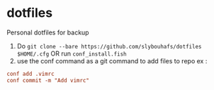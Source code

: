 # dotfiles
Personal dotfiles for backup

1. Do ` git clone --bare https://github.com/slybouhafs/dotfiles $HOME/.cfg ` OR run ` conf_install.fish `
2. use the conf command as a git command to add files to repo ex :
```conf status
conf add .vimrc
conf commit -m "Add vimrc"
```

